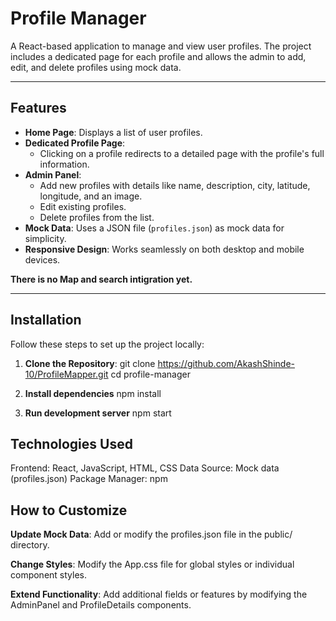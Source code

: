 # Profile Manager

A React-based application to manage and view user profiles. The project includes a dedicated page for each profile and allows the admin to add, edit, and delete profiles using mock data.

---

## Features

- **Home Page**: Displays a list of user profiles.
- **Dedicated Profile Page**:
  - Clicking on a profile redirects to a detailed page with the profile's full information.
- **Admin Panel**:
  - Add new profiles with details like name, description, city, latitude, longitude, and an image.
  - Edit existing profiles.
  - Delete profiles from the list.
- **Mock Data**: Uses a JSON file (`profiles.json`) as mock data for simplicity.
- **Responsive Design**: Works seamlessly on both desktop and mobile devices.

**There is no Map and search intigration yet.**

---

## Installation

Follow these steps to set up the project locally:

1. **Clone the Repository**:
   git clone https://github.com/AkashShinde-10/ProfileMapper.git
   cd profile-manager

2.  **Install dependencies**
    npm install

3. **Run development server**
   npm start


## Technologies Used
Frontend: React, JavaScript, HTML, CSS
Data Source: Mock data (profiles.json)
Package Manager: npm

## How to Customize

**Update Mock Data**:
Add or modify the profiles.json file in the public/ directory.

**Change Styles**:
Modify the App.css file for global styles or individual component styles.

**Extend Functionality**:
Add additional fields or features by modifying the AdminPanel and ProfileDetails components.

    

